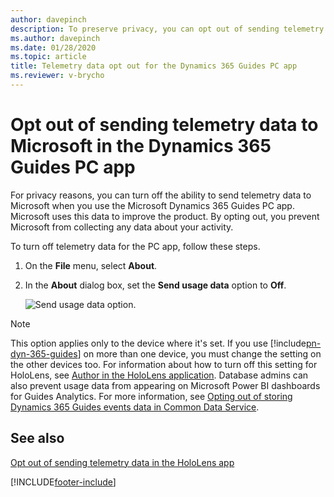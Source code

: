 ```yaml
---
author: davepinch
description: To preserve privacy, you can opt out of sending telemetry data to Microsoft in the Microsoft Dynamics 365 Guides PC app.
ms.author: davepinch
ms.date: 01/28/2020
ms.topic: article
title: Telemetry data opt out for the Dynamics 365 Guides PC app
ms.reviewer: v-brycho
---
```


# Opt out of sending telemetry data to Microsoft in the Dynamics 365 Guides PC app

For privacy reasons, you can turn off the ability to send telemetry data to Microsoft when you use the Microsoft Dynamics 365 Guides PC app. Microsoft uses this data to improve the product. By opting out, you prevent Microsoft from collecting any data about your activity.

To turn off telemetry data for the PC app, follow these steps.

1. On the **File** menu, select **About**.

2. In the **About** dialog box, set the **Send usage data** option to **Off**.

    ![Send usage data option.](media/send-usage-data-pc.PNG "Send usage data option")

> [!NOTE]
> This option applies only to the device where it's set. If you use [!include[pn-dyn-365-guides](../includes/pn-dyn-365-guides.md)] on more than one device, you must change the setting on the other devices too. For information about how to turn off this setting for HoloLens, see [Author in the HoloLens application](hololens-app-data-opt-out.md). Database admins can also prevent usage data from appearing on Microsoft Power BI dashboards for Guides Analytics. For more information, see [Opting out of storing Dynamics 365 Guides events data in Common Data Service](data-opt-out.md).

## See also

[Opt out of sending telemetry data in the HoloLens app](hololens-app-data-opt-out.md)


[!INCLUDE[footer-include](../includes/footer-banner.md)]
